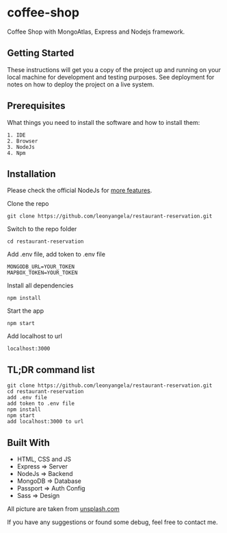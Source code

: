 # coffee-shop
Coffee Shop with MongoAtlas, Express and Nodejs framework.


## Getting Started
These instructions will get you a copy of the project up and running on your local machine for development and testing purposes. See deployment for notes on how to deploy the project on a live system.

## Prerequisites
What things you need to install the software and how to install them:
```
1. IDE
2. Browser
3. NodeJs
4. Npm
```

## Installation
Please check the official NodeJs for [more features](https://nodejs.org/en/docs/).

Clone the repo
```
git clone https://github.com/leonyangela/restaurant-reservation.git
```
Switch to the repo folder
```
cd restaurant-reservation
```
Add .env file, add token to .env file
```
MONGODB_URL=YOUR_TOKEN
MAPBOX_TOKEN=YOUR_TOKEN
```
Install all dependencies
```
npm install
```
Start the app
```
npm start
```
Add localhost to url
```
localhost:3000
```

## TL;DR command list
```
git clone https://github.com/leonyangela/restaurant-reservation.git
cd restaurant-reservation
add .env file
add token to .env file
npm install
npm start
add localhost:3000 to url
```

## Built With
* HTML, CSS and JS
* Express => Server
* NodeJs => Backend
* MongoDB => Database
* Passport => Auth Config
* Sass => Design

All picture are taken from [unsplash.com](https://unsplash.com/)

If you have any suggestions or found some debug, feel free to contact me.
